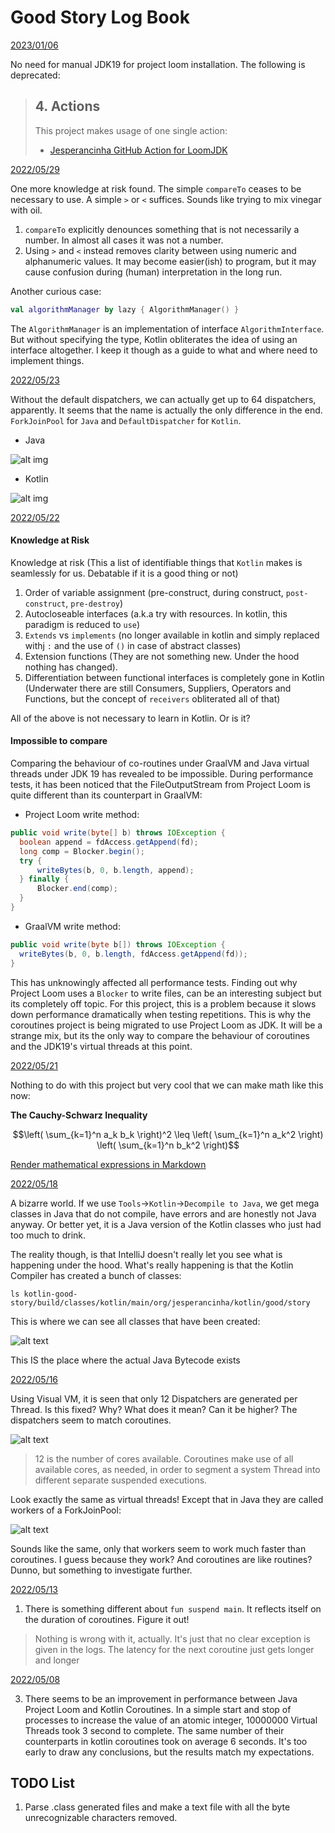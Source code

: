 # Good Story Log Book

<ins>2023/01/06</ins>

No need for manual JDK19 for project loom installation. The following is deprecated:

> ## 4.  Actions
>
>This project makes usage of one single action:
>
>-   [Jesperancinha GitHub Action for LoomJDK](https://github.com/JEsperancinhaOrg/loom-action)


<ins>2022/05/29</ins>

One more knowledge at risk found. The simple `compareTo` ceases to be necessary to use. A simple `>` or `<` suffices. Sounds like trying to mix vinegar with oil.

1. `compareTo` explicitly denounces something that is not necessarily a number. In almost all cases it was not a number.
2. Using `>` and `<` instead removes clarity between using numeric and alphanumeric values. It may become easier(ish) to program, but it may cause confusion during (human) interpretation in the long run.

Another curious case:

```kotlin
val algorithmManager by lazy { AlgorithmManager() }
```

The `AlgorithmManager` is an implementation of interface `AlgorithmInterface`. But without specifying the type, Kotlin obliterates the idea of using an interface altogether. I keep it though as a guide to what and where need to implement things.

<ins>2022/05/23</ins>

Without the default dispatchers, we can actually get up to 64 dispatchers, apparently.
It seems that the name is actually the only difference in the end. `ForkJoinPool` for `Java` and `DefaultDispatcher` for `Kotlin`.
- Java

![alt img](./docs/20220523/JavaVisualVM.png)

- Kotlin

![alt img](./docs/20220523/KotlinVisualVM.png)

<ins>2022/05/22</ins>

#### Knowledge at Risk

Knowledge at risk (This a list of identifiable things that `Kotlin` makes is seamlessly for us. Debatable if it is a good thing or not)

1. Order of variable assignment (pre-construct, during construct, `post-construct`, `pre-destroy`)
2. Autocloseable interfaces (a.k.a try with resources. In kotlin, this paradigm is reduced to `use`)
3. `Extends` vs `implements` (no longer available in kotlin and simply replaced withj `:` and the use of `()` in case of abstract classes)
4. Extension functions (They are not something new. Under the hood nothing has changed).
5. Differentiation between functional interfaces is completely gone in Kotlin (Underwater there are still Consumers, Suppliers, Operators and Functions, but the concept of `receivers` obliterated all of that)

All of the above is not necessary to learn in Kotlin. Or is it?

#### Impossible to compare

Comparing the behaviour of co-routines under GraalVM and Java virtual threads under JDK 19 has revealed to be impossible. During performance tests, it has been noticed that the FileOutputStream from Project Loom is quite different than its counterpart in GraalVM:

- Project Loom write method:

```java
public void write(byte[] b) throws IOException {
  boolean append = fdAccess.getAppend(fd);
  long comp = Blocker.begin();
  try {
      writeBytes(b, 0, b.length, append);
  } finally {
      Blocker.end(comp);
  }
}
```

- GraalVM write method:

```java
public void write(byte b[]) throws IOException {
  writeBytes(b, 0, b.length, fdAccess.getAppend(fd));
}
```

This has unknowingly affected all performance tests. Finding out why Project Loom uses a `Blocker` to write files, can be an interesting subject but its completely off topic. For this project, this is a problem because it slows down performance dramatically when testing repetitions.
This is why the coroutines project is being migrated to use Project Loom as JDK. It will be a strange mix, but its the only way to compare the behaviour of coroutines and the JDK19's virtual threads at this point.

<ins>2022/05/21</ins>

Nothing to do with this project but very cool that we can make math like this now:

**The Cauchy-Schwarz Inequality**

$$\left( \sum_{k=1}^n a_k b_k \right)^2 \leq \left( \sum_{k=1}^n a_k^2 \right) \left( \sum_{k=1}^n b_k^2 \right)$$

[Render mathematical expressions in Markdown](https://github.blog/changelog/2022-05-19-render-mathematical-expressions-in-markdown/)

<ins>2022/05/18</ins>

A bizarre world. If we use `Tools`->`Kotlin`->`Decompile to Java`, we get mega classes in Java that do not compile, have errors and are honestly not Java anyway. Or better yet, it is a Java version of the Kotlin classes who just had too much to drink.

The reality though, is that IntelliJ doesn't really let you see what is happening under the hood. What's really happening is that the Kotlin Compiler has created a bunch of classes:

```shell
ls kotlin-good-story/build/classes/kotlin/main/org/jesperancinha/kotlin/good/story 
```

This is where we can see all classes that have been created:

![alt text](./docs/20220519/FileListing.png)

This IS the place where the actual Java Bytecode exists

<ins>2022/05/16</ins>

Using Visual VM, it is seen that only 12 Dispatchers are generated per Thread. Is this fixed? Why? What does it mean? Can it be higher? The dispatchers seem to match coroutines.

![alt text](./docs/20220516/VisualVMCatch20220516075334.png)

> 12 is the number of cores available. Coroutines make use of all available cores, as needed, in order to segment a system Thread into different separate suspended executions.

Look exactly the same as virtual threads! Except that in Java they are called workers of a ForkJoinPool:

![alt text](./docs/20220516/VisualVMCatch20220516225609.png)

Sounds like the same, only that workers seem to work much faster than coroutines. I guess because they work? And coroutines are like routines? Dunno, but something to investigate further.

<ins>2022/05/13</ins>

1. There is something different about `fun suspend main`. It reflects itself on the duration of coroutines. Figure it out!

> Nothing is wrong with it, actually. It's just that no clear exception is given in the logs. The latency for the next coroutine just gets longer and longer

<ins>2022/05/08</ins>

3. There seems to be an improvement in performance between Java Project Loom and Kotlin Coroutines. In a simple start and stop of processes to increase the value of an atomic integer, 10000000 Virtual Threads took 3 second to complete. The same number of their counterparts in kotlin coroutines took
   on average 6 seconds. It's too early to draw any conclusions, but the results match my expectations.

## TODO List

1. Parse .class generated files and make a text file with all the byte unrecognizable characters removed.